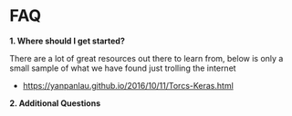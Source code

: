 # FAQ #

__1. Where should I get started?__

There are a lot of great resources out there to learn from, below is only a small sample of what we have found just trolling the internet
  * https://yanpanlau.github.io/2016/10/11/Torcs-Keras.html
  
__2. Additional Questions__
